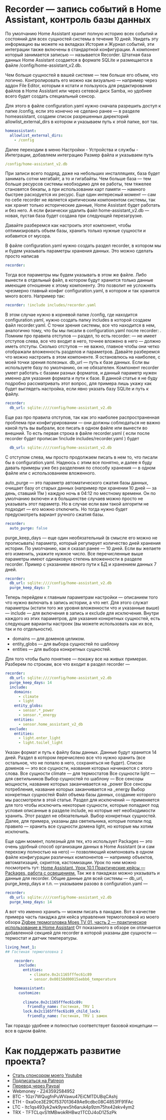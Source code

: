 # Recorder — запись событий в Home Assistant, контроль базы данных

По умолчанию Home Assistant хранит полную историю всех событий и состояний для всех сущностей системы в течение 10 дней. Увидеть эту информацию вы можете на вкладках История и Журнал событий, эти интеграции также включены в стандартной конфигурации. А компонент который занимается записью — называется Recorder. Штатная база данных Home Assistant создается в формате SQLite и размещается в файле /config/home-assistant_v2.db.

Чем больше сущностей в вашей системе — тем больше его объем, что логично. Контролировать его можно как визуально — например через аддон File Editor, которым я кстати и пользуюсь для редактирования файлов в Home Assistant или через сетевой диск Samba, но удобнее всего будет создать специальный сенсор.

Для этого в файле configuration.yaml нужно сначала разрешить доступ к папке /config, если это конечно не сделано ранее — в разделе homeassistant, создаем список разрешенных директорий allowlist_external_dirs в котором и указываем путь к этой папке, вот так.

```yaml
homeassistant:
  allowlist_external_dirs:
    - /config
```

Далее переходим в меню Настройки - Устройства и службы - Интеграции, добавляем интеграцию Размер файла и указываем путь 

```yaml
/config/home-assistant_v2.db
```
При записи всего подряд, даже на небольших инсталляциях, база будет занимать сотни мегабайт, а то и гигабайты. Чем больше база — тем больше ресурсов системы необходимо для ее работы, тем тяжелее становятся бекапы, а при использовании карт памяти — намного быстрее расходуется их ресурс.
Еще один интересный момент — сам по себе recorder не является критическим компонентом системы, так как хранит только исторические данные, Home Assistant будет работать и без него. А если физически удалить файл home-assistant_v2.db — новая, пустая база будет создана при следующей перезагрузке.

Давайте разберемся как настроить этот компонент, чтобы оптимизировать объем базы, хранить только нужные сущности и избавится от мусора.

В файле configuration.yaml нужно создать раздел recorder, в котором мы и будем указывать параметры хранения данных. Это можно сделать просто написав

```yaml
recorder:
```
Тогда все параметры мы будем указывать в этом же файле. Либо вынести в отдельный файл, в котором будут хранится только данные имеющие отношение к этому компоненту. Это позволит не усложнять чрезмерно главный конфиг configuration.yaml, в котором и так хранится много всего. Например так:
```yaml
recorder: !include includes/recorder.yaml
```
В этом случае нужно в корневой папке /config, где находится configuration.yaml, нужно создать папку includes в которой создаем файл recorder.yaml. С точки зрения системы, все что находится в нем, аналогично тому, что бы мы писали в configuration.yaml после recorder: . Помним про правила отступов — раздел, то есть recorder: — не имеет отступов слева, все что входит в него, точнее вложено в него — должно иметь отступы. Сколько отступов — не важно, главное чтобы они четко отображали вложенность разделов и параметров.
Давайте разберемся что можно настроить в этом компоненте. Я остановлюсь на наиболее, с моей точки зрения полезных.
db_url — путь к базе данных. Если вы используете базу по умолчанию, он не обязателен. Компонент recorder умеет работать с базами разных форматов, и данный параметр нужен именно для указания формата и пути к базе. В данной статье я не буду подробно рассматривать этот вопрос, для примера лишь укажу как будет выглядеть настройка, если явно указать базу SQLite и путь к файлу.

```yaml
recorder:
  db_url: sqlite:////config/home-assistant_v2.db
```
Еще раз про правила отступов, так как это наиболее распространенная проблема при конфигурировании — они должны соблюдаться не важно какой путь вы выбрали, все писать в одном файле или вынести во внешний. То есть первая строка в файле recorder.yaml ( если после recorder будет прописан !include includes/recorder.yaml ) будет

```yaml
  db_url: sqlite:////config/home-assistant_v2.db
```
С отступом слева, мы просто продолжаем писать в нем то, что писали бы в configuration.yaml.
Надеюсь с этим все понятно, и далее я буду давать примеры уже без разделения по способу хранения — в одном файле или с использованием вложенного.

auto_purge — это параметр автоматического сжатия базы данных, очищает базу от старых данных (например при хранении 10 дней — за день, ставший 11м ) каждую ночь в 04:12 по местному времени. Он по умолчанию включен и в большинстве случаев можно просто не указывать этот параметр. Но в случае если вам такой алгоритм не подходит — его можно отключить. Но тогда нужно будет предусмотреть вариант ручного сжатия базы.

```yaml
recorder:
  auto_purge: false
```
purge_keep_days — еще один необязательный (в смысле его можно не прописывать) параметр, который регулирует количество дней хранения истории. По умолчанию, как я сказал ранее — 10 дней. Если вы желаете его изменить, укажите нужное число. Все перечисленные выше параметры имеют одинаковую степень вложенности в разделе recorder. Пример с указанием явного пути к БД и хранением данных 7 дней.

```yaml
recorder:
  db_url: sqlite:////config/home-assistant_v2.db
  purge_keep_days: 7
```
Теперь перейдем к главным параметрам настройки — описанием того что нужно включать в запись истории, а что нет. Для этого служат параметры (кстати того же уровня вложенности что и указанные выше) — include — для включения в запись и exclude для исключения.
Внутри каждого из этих параметров, для указания конкретных сущностей, есть следующие варианты настроек (вы можете использовать как их все, так и по отдельности).
* domains — для доменов целиком.
* entity_globs — для выбора сущностей по шаблону
* entities — для выбора конкретных сущностей.

Для того чтобы было понятнее — покажу все на живых примерах.
Разберем по строкам, все что входит в раздел recorder —
```yaml
recorder:
  db_url: sqlite:////config/home-assistant_v2.db
  purge_keep_days: 14
  include:
    domains:
      - climate
      - light
    entity_globs:
      - sensor.*_power
      - sensor.*_energy
    entities:
      - sensor.home_assistant_v2_db
  exclude:
    entities:
      - light.enter_light
      - light.toilet_light
```
Указан формат и путь к файлу базы данных.
Данные будут хранится 14 дней.
Раздел в котором перечислено все что нужно хранить (все остальное, что не попало в него, сохраняться не будет).
Список доменов — это все сущности, названия которых начинаются с этого слова.
Все сущности climate — для термостатов
Все сущности light — для светильников
Выбор сущностей по шаблону —
Все сенсоры мощности, название которых заканчивается на _power
Все сенсоры потребления, название которых заканчивается на _energy
Выбор конкретных сущностей
Файл объема базы данных, создание которого мы рассмотрели в этой статье.
Раздел для исключений — применяется для того чтобы исключить некоторые сущности, которые попадают под условия описанные в разделе include, но которые нет необходимости хранить. Этот раздел не обязательный.
Выбор конкретных сущностей.
Далее, для примера, указаны два светильника, которые попали под правило — хранить все сущности домена light, но которые мы хотим исключить.

Еще один момент, полезный для тех, кто использует Packages — это очень удобный способ организации данных в Home Assistant (я и сам перехожу полностью на него) — позволяющий компоновать в одном файле конфигурации различных компонентов — например объектов, автоматизаций, скриптов, кастомизации. Урок по ним можно посмотреть тут: [Home Assistant. Урок 10.1 Практические кейсы — Packages, работа с освещением.](https://youtu.be/5gsSx3DVY_k) Так же в пакаджах можно указывать и данные для recorder. Общие данные для всей системы — db_url, purge_keep_days и т.п. — указываем разово в configuration.yaml —
```yaml
recorder:
  db_url: sqlite:////config/home-assistant_v2.db
  purge_keep_days: 14
```
А вот что именно хранить — можем писать в пакадже. Вот в качестве примера часть пакаджа для кейса управления термоголовкой из моего обзора [Zigbee термоголовка Moes TV 01, часть 2 — практическое использование в Home Assistant](https://youtu.be/Y0bkyzhKHh8)
От показанного в обзоре он отличается добавленной секцией для recorder в которой указаны две сущности — термостат и датчик температуры.
```yaml
living_heat_1:
## Гостиная термоголовка 1

    recorder:
      include:
        entities:
           - climate.0x2c1165fffec61c89
           - sensor.0x00158d00015aebb6_temperature

    homeassistant:
      customize:
        
        climate.0x2c1165fffec61c89:
          friendly_name: Гостиная, TRV 1
        lock.0x2c1165fffec61c89_child_lock:
          friendly_name: Гостиная, TRV 1 замок
```
Так гораздо удобнее и полностью соответствует базовой концепции — все в одном файле.

# Как поддержать развитие проекта?
* [Стать спонсором моего Youtube](http://kvazis.link/sponsorship)
* [Подписаться на Patreon](http://kvazis.link/patreon)
* [Перевод через Paypal](http://kvazis.link/paypal)
* Webmoney - Z243592584952
* BTC - 1Gzr7WQugfnPuWVawu47EiCMTDUBqCAshj
* ETH - 0xa0ce3E29Cf537013649Ae9cdbc08C4853fF91FAc
* LTC - ltc1qs493yk2wk9ywx5h6aruk4p9zm75hx42ekv4ym2
* TRX - TFTCLqvS1tMBwokRHBwz1TCDJ4oD1Z5zPk
